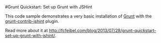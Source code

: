 #Grunt Quickstart: Set up Grunt with JSHint

This code sample demonstrates a very basic installation of [Grunt](http://gruntjs.com) with the [grunt-contrib-jshint](https://npmjs.org/package/grunt-contrib-jshint) plugin.

Read more about it at http://fcfeibel.com/blog/2013/07/28/grunt-quickstart-set-up-grunt-with-jshint/.